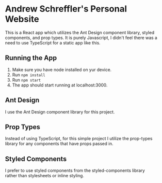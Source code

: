 # Andrew Schreffler's Personal Website

This is a React app which utilizes the Ant Design component library, styled components, and prop types. It is purely 
Javascript, I didn't feel there was a need to use TypeScript for a static app like this.

## Running the App

1. Make sure you have node installed on yur device.
2. Run `npm install`
3. Run `npm start`
4. The app should start running at localhost:3000.

## Ant Design

I use the Ant Design component library for this project. 

## Prop Types

Instead of using TypeScript, for this simple project I utilize the prop-types library for any components that have props
passed in.

## Styled Components

I prefer to use styled components from the styled-components library rather than stylesheets or inline styling.

